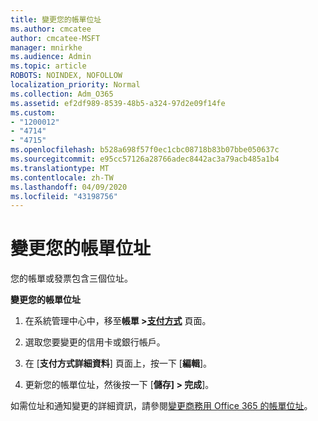 ```yaml
---
title: 變更您的帳單位址
ms.author: cmcatee
author: cmcatee-MSFT
manager: mnirkhe
ms.audience: Admin
ms.topic: article
ROBOTS: NOINDEX, NOFOLLOW
localization_priority: Normal
ms.collection: Adm_O365
ms.assetid: ef2df989-8539-48b5-a324-97d2e09f14fe
ms.custom:
- "1200012"
- "4714"
- "4715"
ms.openlocfilehash: b528a698f57f0ec1cbc08718b83b07bbe050637c
ms.sourcegitcommit: e95cc57126a28766adec8442ac3a79acb485a1b4
ms.translationtype: MT
ms.contentlocale: zh-TW
ms.lasthandoff: 04/09/2020
ms.locfileid: "43198756"
---
```

# <a name="change-your-billing-address"></a>變更您的帳單位址

您的帳單或發票包含三個位址。 

**變更您的帳單位址**

1. 在系統管理中心中，移至**帳單 >[支付方式](https://go.microsoft.com/fwlink/p/?linkid=2018806)** 頁面。 

2. 選取您要變更的信用卡或銀行帳戶。 

3. 在 [**支付方式詳細資料**] 頁面上，按一下 [**編輯**]。 

4. 更新您的帳單位址，然後按一下 [**儲存] > 完成**]。 

如需位址和通知變更的詳細資訊，請參閱[變更商務用 Office 365 的帳單位址](https://docs.microsoft.com/microsoft-365/commerce/billing-and-payments/change-your-billing-addresses?view=o365-worldwide)。 
